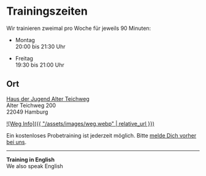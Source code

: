 # Trainingszeiten

Wir trainieren zweimal pro Woche für jeweils 90 Minuten:

- Montag  
  20:00 bis 21:30 Uhr

- Freitag  
  19:30 bis 21:00 Uhr

## Ort

[Haus der Jugend Alter Teichweg](https://www.jugendserver-hamburg.de/?aid=12497)  
Alter Teichweg 200  
22049 Hamburg

[![Weg Info]({{ "/assets/images/weg.webp" | relative_url }})](https://www.openstreetmap.org/?mlat=53.58667&mlon=10.06984#map=17/53.58667/10.06984&layers=N)

Ein kostenloses Probetraining ist jederzeit möglich. Bitte [melde Dich vorher bei uns](/contact).

---

**Training in English**  
We also speak English

